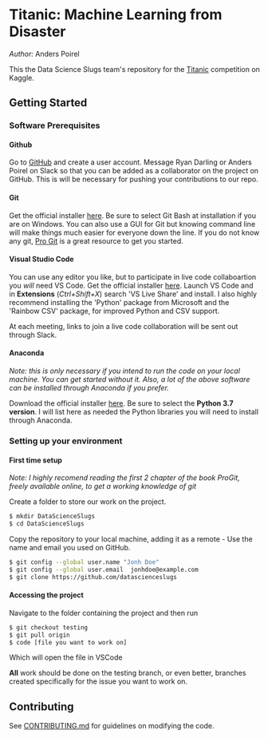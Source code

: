 # Titanic: Machine Learning from Disaster

*Author:* Anders Poirel

This the Data Science Slugs team's repository for the [Titanic](https://www.kaggle.com/c/titanic) competition on Kaggle.

## Getting Started

### Software Prerequisites

#### Github
Go to [GitHub](https://github.com/) and create a user account.
Message Ryan Darling or Anders Poirel on Slack so that you can be added as a collaborator on the project on GitHub. This is will be necessary for pushing your contributions to our repo.

#### Git
Get the official installer [here](https://git-scm.com/downloads). Be sure to select Git Bash at installation if you are on Windows. 
You can also use a GUI for Git but knowing command line will make things much easier for everyone down the line. If you do not know any git, [Pro Git](https://git-scm.com/book/en/v2) is a great resource to get you started. 

#### Visual Studio Code
You can use any editor you like, but to participate in live code collaboartion you *will* need VS Code.
Get the official installer [here](https://code.visualstudio.com/).
Launch VS Code and in **Extensions** (*Ctrl+Shift+X*) search 'VS Live Share' and install. I also highly recommend installing the 'Python' package from Microsoft and  the 'Rainbow CSV' package, for improved Python and CSV support.

At each meeting, links to join a live code collaboration will be sent out through Slack.

#### Anaconda
*Note: this is only necessary if you intend to run the code on your local machine. You can get started without it. Also, a lot of the above software can be installed through Anaconda if you prefer.*

Download the official installer [here](https://www.anaconda.com/distribution/#download-section). Be sure to select the **Python 3.7 version**. 
I will list here as needed the Python libraries you will need to install through Anaconda.

### Setting up your environment

#### First time setup

*Note: I highly recomend reading the first 2 chapter of the book ProGit, freely available online, to get a working knowledge of git*

Create a folder to store our work on the project.

```bash
$ mkdir DataScienceSlugs
$ cd DataScienceSlugs
```

Copy the repository to your local machine, adding it as a remote - Use the name and email you used on GitHub.

```bash
$ git config --global user.name "Jonh Doe"
$ git config --global user.email  jonhdoe@example.com
$ git clone https://github.com/datascienceslugs
```

#### Accessing the project

Navigate to the folder containing the project and then
run

```bash
$ git checkout testing
$ git pull origin
$ code [file you want to work on]
```

Which will open the file in VSCode

**All** work should be done on the testing branch, or even better, branches created specifically for the issue you want to work on.

## Contributing

See [CONTRIBUTING.md](https://github.com/datascienceslugs/dss-titanic/blob/master/CONTRIBUTING.md) for guidelines on modifying the code.
